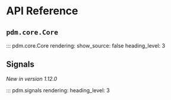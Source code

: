 # API Reference

## `pdm.core.Core`

::: pdm.core.Core
    rendering:
      show_source: false
      heading_level: 3

## Signals

_New in version 1.12.0_

::: pdm.signals
    rendering:
      heading_level: 3